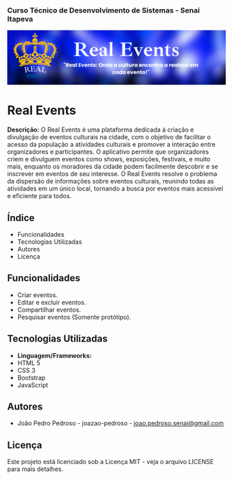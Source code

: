 ### Curso Técnico de Desenvolvimento de Sistemas - Senai Itapeva
![Real Events](assets/img/banner.png)
# Real Events
**Descrição:**
O Real Events é uma plataforma dedicada à criação e divulgação de eventos culturais na cidade, com o objetivo de facilitar o acesso da população a atividades culturais e promover a interação entre organizadores e participantes. O aplicativo permite que organizadores criem e divulguem eventos como shows, exposições, festivais, e muito mais, enquanto os moradores da cidade podem facilmente descobrir e se inscrever em eventos de seu interesse.
O Real Events resolve o problema da dispersão de informações sobre eventos culturais, reunindo todas as atividades em um único local, tornando a busca por eventos mais acessível e eficiente para todos.
## Índice
- Funcionalidades
- Tecnologias Utilizadas
- Autores
- Licença
## Funcionalidades
 - Criar eventos.
 - Editar e excluir eventos.
 - Compartilhar eventos.
 - Pesquisar eventos (Somente protótipo).
## Tecnologias Utilizadas
- **Linguagem/Frameworks:**
 - HTML 5
 - CSS 3
 - Bootstrap
 - JavaScript
## Autores
- João Pedro Pedroso - joazao-pedroso - joao.pedroso.senai@gmail.com
## Licença
Este projeto está licenciado sob a Licença MIT - veja o arquivo LICENSE para mais detalhes.

